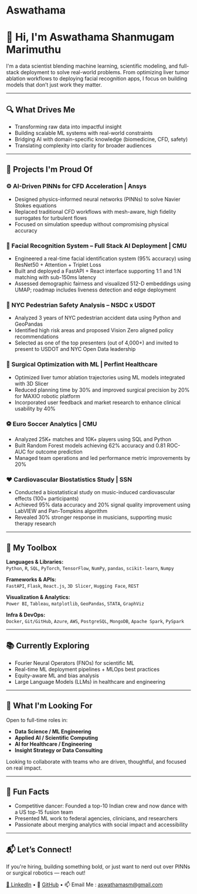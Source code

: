 # Aswathama
# 👋 Hi, I'm Aswathama Shanmugam Marimuthu

I'm a data scientist blending machine learning, scientific modeling, and full-stack deployment to solve real-world problems. From optimizing liver tumor ablation workflows to deploying facial recognition apps, I focus on building models that don’t just work they matter.

---

## 🔍 What Drives Me

- Transforming raw data into impactful insight  
- Building scalable ML systems with real-world constraints  
- Bridging AI with domain-specific knowledge (biomedicine, CFD, safety)  
- Translating complexity into clarity for broader audiences

---

## 🚀 Projects I'm Proud Of

### ⚙️ AI-Driven PINNs for CFD Acceleration | Ansys  
- Designed physics-informed neural networks (PINNs) to solve Navier Stokes equations  
- Replaced traditional CFD workflows with mesh-aware, high fidelity surrogates for turbulent flows  
- Focused on simulation speedup without compromising physical accuracy

### 🧠 Facial Recognition System – Full Stack AI Deployment | CMU  
- Engineered a real-time facial identification system (95% accuracy) using ResNet50 + Attention + Triplet Loss  
- Built and deployed a FastAPI + React interface supporting 1:1 and 1:N matching with sub-150ms latency  
- Assessed demographic fairness and visualized 512-D embeddings using UMAP; roadmap includes liveness detection and edge deployment

### 🚶 NYC Pedestrian Safety Analysis – NSDC x USDOT  
- Analyzed 3 years of NYC pedestrian accident data using Python and GeoPandas  
- Identified high risk areas and proposed Vision Zero aligned policy recommendations  
- Selected as one of the top presenters (out of 4,000+) and invited to present to USDOT and NYC Open Data leadership

### 🏥 Surgical Optimization with ML | Perfint Healthcare  
- Optimized liver tumor ablation trajectories using ML models integrated with 3D Slicer  
- Reduced planning time by 30% and improved surgical precision by 20% for MAXIO robotic platform  
- Incorporated user feedback and market research to enhance clinical usability by 40%

### ⚽ Euro Soccer Analytics | CMU  
- Analyzed 25K+ matches and 10K+ players using SQL and Python  
- Built Random Forest models achieving 62% accuracy and 0.81 ROC-AUC for outcome prediction  
- Managed team operations and led performance metric improvements by 20%

### ❤️ Cardiovascular Biostatistics Study | SSN  
- Conducted a biostatistical study on music-induced cardiovascular effects (100+ participants)  
- Achieved 95% data accuracy and 20% signal quality improvement using LabVIEW and Pan-Tompkins algorithm  
- Revealed 30% stronger response in musicians, supporting music therapy research

---

## 🧰 My Toolbox

**Languages & Libraries:**  
`Python`, `R`, `SQL`, `PyTorch`, `TensorFlow`, `NumPy`, `pandas`, `scikit-learn`, `Numpy`

**Frameworks & APIs:**  
`FastAPI`, `Flask`, `React.js`, `3D Slicer`, `Hugging Face`, `REST`

**Visualization & Analytics:**  
`Power BI`, `Tableau`, `matplotlib`, `GeoPandas`, `STATA`, `GraphViz`

**Infra & DevOps:**  
`Docker`, `Git/GitHub`, `Azure`, `AWS`, `PostgreSQL`, `MongoDB`, `Apache Spark`, `PySpark`

---

## 📚 Currently Exploring

- Fourier Neural Operators (FNOs) for scientific ML  
- Real-time ML deployment pipelines + MLOps best practices  
- Equity-aware ML and bias analysis  
- Large Language Models (LLMs) in healthcare and engineering

---

## 🎯 What I'm Looking For

Open to full-time roles in:

- **Data Science / ML Engineering**  
- **Applied AI / Scientific Computing**  
- **AI for Healthcare / Engineering**  
- **Insight Strategy or Data Consulting**

Looking to collaborate with teams who are driven, thoughtful, and focused on real impact.

---

## 💬 Fun Facts

- Competitive dancer: Founded a top-10 Indian crew and now dance with a US top-15 fusion team  
- Presented ML work to federal agencies, clinicians, and researchers  
- Passionate about merging analytics with social impact and accessibility

---

## 📬 Let’s Connect!

If you're hiring, building something bold, or just want to nerd out over PINNs or surgical robotics — reach out!

[💼 LinkedIn](https://www.linkedin.com/in/aswathamasm/) • 🐙 [GitHub](https://github.com/aswath5) • 📫 Email Me : aswathamasm@gmail.com

<!--
**aswath5/aswath5** is a ✨ _special_ ✨ repository because its `README.md` (this file) appears on your GitHub profile.

Here are some ideas to get you started:

- 🔭 I’m currently working on ...
- 🌱 I’m currently learning ...
- 👯 I’m looking to collaborate on ...
- 🤔 I’m looking for help with ...
- 💬 Ask me about ...
- 📫 How to reach me: ...
- 😄 Pronouns: ...
- ⚡ Fun fact: ...
-->
